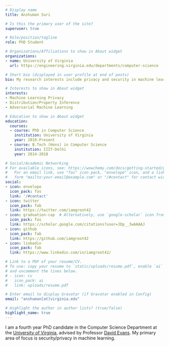 ```yaml
---
# Display name
title: Anshuman Suri

# Is this the primary user of the site?
superuser: true

# Role/position/tagline
role: PhD Student

# Organizations/Affiliations to show in About widget
organizations:
- name: University of Virginia
  url: https://engineering.virginia.edu/departments/computer-science

# Short bio (displayed in user profile at end of posts)
bio: My research interests include privacy and security in machine learning.

# Interests to show in About widget
interests:
- Machine Learning Privacy
- Distribution/Property Inference
- Adversarial Machine Learning

# Education to show in About widget
education:
  courses:
  - course: PhD in Computer Science
    institution: University of Virginia
    year: 2019-Present
  - course: B.Tech (Hons) in Computer Science
    institution: IIIT-Delhi
    year: 2014-2018

# Social/Academic Networking
# For available icons, see: https://wowchemy.com/docs/getting-started/page-builder/#icons
#   For an email link, use "fas" icon pack, "envelope" icon, and a link in the
#   form "mailto:your-email@example.com" or "/#contact" for contact widget.
social:
- icon: envelope
  icon_pack: fas
  link: '/#contact'
- icon: twitter
  icon_pack: fab
  link: https://twitter.com/iamgroot42
- icon: graduation-cap  # Alternatively, use `google-scholar` icon from `ai` icon pack
  icon_pack: fas
  link: https://scholar.google.com/citations?user=JDp__3wAAAAJ
- icon: github
  icon_pack: fab
  link: https://github.com/iamgroot42
- icon: linkedin
  icon_pack: fab
  link: https://www.linkedin.com/in/iamgroot42/

# Link to a PDF of your resume/CV.
# To use: copy your resume to `static/uploads/resume.pdf`, enable `ai` icons in `params.toml`, 
# and uncomment the lines below.
# - icon: cv
#   icon_pack: ai
#   link: uploads/resume.pdf

# Enter email to display Gravatar (if Gravatar enabled in Config)
email: "anshuman[at]virginia.edu"

# Highlight the author in author lists? (true/false)
highlight_name: true
---
```



I am a fourth year PhD candidate in the Computer Science Department at the [University of Virginia](https://www.virginia.edu/), advised by Professor [David Evans](http://www.cs.virginia.edu/~evans/). My primary area of focus is security/privacy in machine learning.

<!-- {{< icon name="download" pack="fas" >}} Download my {{< staticref "uploads/demo_resume.pdf" "newtab" >}}resumé{{< /staticref >}}. -->
